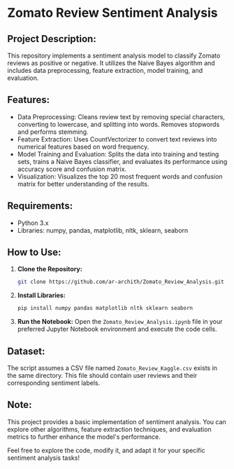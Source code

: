 # Zomato Review Sentiment Analysis

## Project Description:

This repository implements a sentiment analysis model to classify Zomato reviews as positive or negative. It utilizes the Naive Bayes algorithm and includes data preprocessing, feature extraction, model training, and evaluation.

## Features:

- Data Preprocessing: Cleans review text by removing special characters, converting to lowercase, and splitting into words. Removes stopwords and performs stemming.
- Feature Extraction: Uses CountVectorizer to convert text reviews into numerical features based on word frequency.
- Model Training and Evaluation: Splits the data into training and testing sets, trains a Naive Bayes classifier, and evaluates its performance using accuracy score and confusion matrix.
- Visualization: Visualizes the top 20 most frequent words and confusion matrix for better understanding of the results.

## Requirements:

* Python 3.x
* Libraries: numpy, pandas, matplotlib, nltk, sklearn, seaborn

## How to Use:

1. **Clone the Repository:**
   ```bash
   git clone https://github.com/ar-archith/Zomato_Review_Analysis.git
2. **Install Libraries:**
   ```bash
   pip install numpy pandas matplotlib nltk sklearn seaborn
3. **Run the Notebook:**
   Open the `Zomato_Review_Analysis.ipynb` file in your preferred Jupyter Notebook environment and execute the code cells.

## Dataset:

The script assumes a CSV file named `Zomato_Review_Kaggle.csv` exists in the same directory. This file should contain user reviews and their corresponding sentiment labels.

## Note:

This project provides a basic implementation of sentiment analysis. You can explore other algorithms, feature extraction techniques, and evaluation metrics to further enhance the model's performance.

Feel free to explore the code, modify it, and adapt it for your specific sentiment analysis tasks!
